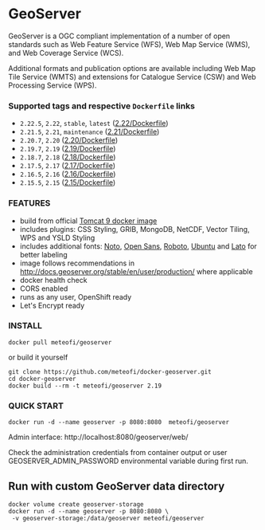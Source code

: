 # GeoServer
GeoServer is a OGC compliant implementation of a number of open standards such as Web Feature Service (WFS), Web Map Service (WMS), and Web Coverage Service (WCS).

Additional formats and publication options are available including Web Map Tile Service (WMTS) and extensions for Catalogue Service (CSW) and Web Processing Service (WPS).

### Supported tags and respective **`Dockerfile`** links
* `2.22.5`, `2.22`, `stable`, `latest` ([2.22/Dockerfile](https://github.com/meteofi/docker-geoserver/blob/master/2.22/Dockerfile))
* `2.21.5`, `2.21`, `maintenance` ([2.21/Dockerfile](https://github.com/meteofi/docker-geoserver/blob/master/2.21/Dockerfile))
* `2.20.7`, `2.20` ([2.20/Dockerfile](https://github.com/meteofi/docker-geoserver/blob/master/2.20/Dockerfile))
* `2.19.7`, `2.19` ([2.19/Dockerfile](https://github.com/meteofi/docker-geoserver/blob/master/2.19/Dockerfile))
* `2.18.7`, `2.18` ([2.18/Dockerfile](https://github.com/meteofi/docker-geoserver/blob/master/2.18/Dockerfile))
* `2.17.5`, `2.17` ([2.17/Dockerfile](https://github.com/meteofi/docker-geoserver/blob/master/2.17/Dockerfile))
* `2.16.5`, `2.16` ([2.16/Dockerfile](https://github.com/meteofi/docker-geoserver/blob/master/2.16/Dockerfile))
* `2.15.5`, `2.15` ([2.15/Dockerfile](https://github.com/meteofi/docker-geoserver/blob/master/2.15/Dockerfile))

### FEATURES
* build from official [Tomcat 9 docker image](https://hub.docker.com/_/tomcat)
* includes plugins: CSS Styling, GRIB, MongoDB, NetCDF, Vector Tiling, WPS and YSLD Styling 
* includes additional fonts: [Noto](https://www.google.com/get/noto/), [Open Sans](https://fonts.google.com/specimen/Open+Sans), [Roboto](https://fonts.google.com/specimen/Roboto), [Ubuntu](https://fonts.google.com/specimen/Ubuntu) and [Lato](https://fonts.google.com/specimen/Lato) for better labeling
* image follows recommendations in http://docs.geoserver.org/stable/en/user/production/ where applicable
* docker health check
* CORS enabled
* runs as any user, OpenShift ready
* Let's Encrypt ready

### INSTALL
```
docker pull meteofi/geoserver
```

or build it yourself
```
git clone https://github.com/meteofi/docker-geoserver.git
cd docker-geoserver
docker build --rm -t meteofi/geoserver 2.19
```

### QUICK START
```
docker run -d --name geoserver -p 8080:8080  meteofi/geoserver
```
Admin interface: http://localhost:8080/geoserver/web/

Check the administration credentials from container output or user GEOSERVER_ADMIN_PASSWORD environmental variable during first run.

## Run with custom GeoServer data directory
```
docker volume create geoserver-storage
docker run -d --name geoserver -p 8080:8080 \
 -v geoserver-storage:/data/geoserver meteofi/geoserver
```

